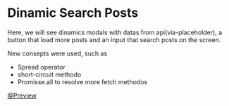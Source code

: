 # Dinamic Search Posts

Here, we will see dinamics modals with datas from api(via-placeholder), a button that load more posts and an input that search posts on the screen.

New consepts were used, such as 
 - Spread operator
 - short-circuit methodo
 - Promisse.all to resolve more fetch methodos

[@Preview](https://search-posts-rn2htae1a-gabriel-aroucas.vercel.app)